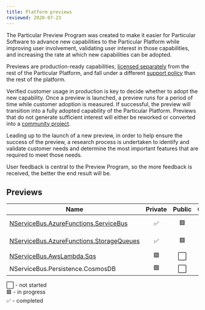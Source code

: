 ```yaml
---
title: Platform previews
reviewed: 2020-07-23
---
```


The Particular Preview Program was created to make it easier for Particular Software to advance new capabilities to the Particular Platform while improving user involvement, validating user interest in those capabilities, and increasing the rate at which new capabilities can be adopted.

Previews are production-ready capabilities, [licensed separately](https://particular.net/eula/previews) from the rest of the Particular Platform, and fall under a different [support policy](support-policy.md) than the rest of the platform.

Verified customer usage in production is key to decide whether to adopt the new capability. Once a preview is launched, a preview runs for a period of time while customer adoption is measured. If successful, the preview will transition into a fully adopted capability of the Particular Platform. Previews that do not generate sufficient interest will either be reworked or converted into a [community project](support-policy.md).

Leading up to the launch of a new preview, in order to help ensure the success of the preview, a research process is undertaken to identify and validate customer needs and determine the most important features that are required to meet those needs.

User feedback is central to the Preview Program, so the more feedback is received, the better the end result will be. 

## Previews

| Name                       | Private | Public | Outcome    | Notes  |
|----------------------------|:-------:|:------:|:----------:|--------|
| [NServiceBus.AzureFunctions.ServiceBus](/previews/azure-functions-service-bus.md)| :white_check_mark: | :green_square: | :white_large_square: | [Forum discussion](https://discuss.particular.net/t/nservicebus-azurefunctions-servicebus-public-preview/1910) |
| [NServiceBus.AzureFunctions.StorageQueues](/previews/azure-functions-storage-queues.md)| :white_check_mark: | :green_square: | :white_large_square: | [Forum discussion](https://discuss.particular.net/t/nservicebus-azurefunctions-storagequeues-public-preview/1911) |
| [NServiceBus.AwsLambda.Sqs](/previews/aws-lambda-simple-queue-service.md)| :green_square: | :white_large_square: | :white_large_square: |  |
| NServiceBus.Persistence.CosmosDB| :green_square: | :white_large_square: | :white_large_square: |  |

:white_large_square: - not started<br>
:green_square: - in progress<br>
:white_check_mark: - completed<br>
